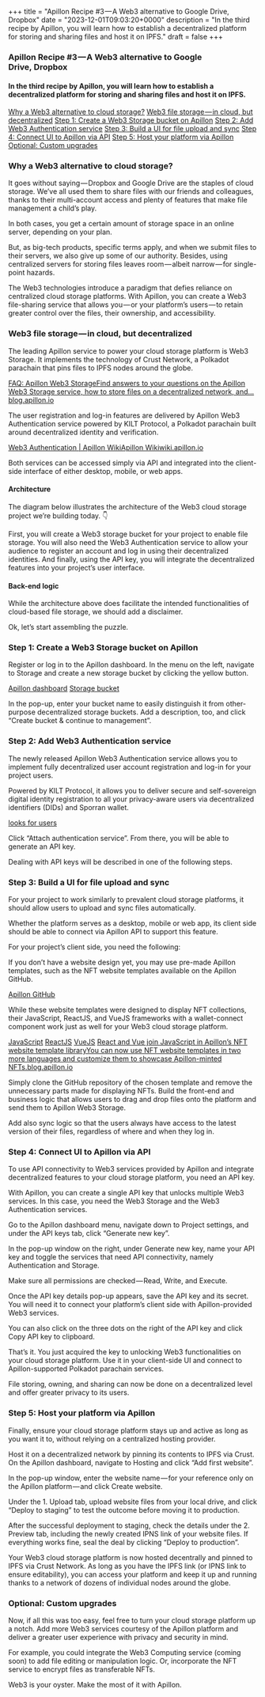 +++
title = "Apillon Recipe #3 — A Web3 alternative to Google Drive, Dropbox"
date = "2023-12-01T09:03:20+0000"
description = "In the third recipe by Apillon, you will learn how to establish a decentralized platform for storing and sharing files and host it on IPFS."
draft = false
+++

### Apillon Recipe #3 — A Web3 alternative to Google Drive, Dropbox


#### In the third recipe by Apillon, you will learn how to establish a decentralized platform for storing and sharing files and host it on IPFS.

[Why a Web3 alternative to cloud storage?](#2235)
[Web3 file storage — in cloud, but decentralized](#3ba3)
[Step 1: Create a Web3 Storage bucket on Apillon](#ef01)
[Step 2: Add Web3 Authentication service](#f75c)
[Step 3: Build a UI for file upload and sync](#c084)
[Step 4: Connect UI to Apillon via API](#d585)
[Step 5: Host your platform via Apillon](#994c)
[Optional: Custom upgrades](#f9a6)

### Why a Web3 alternative to cloud storage?


It goes without saying — Dropbox and Google Drive are the staples of cloud storage. We’ve all used them to share files with our friends and colleagues, thanks to their multi-account access and plenty of features that make file management a child’s play.


In both cases, you get a certain amount of storage space in an online server, depending on your plan.


But, as big-tech products, specific terms apply, and when we submit files to their servers, we also give up some of our authority. Besides, using centralized servers for storing files leaves room — albeit narrow — for single-point hazards.


The Web3 technologies introduce a paradigm that defies reliance on centralized cloud storage platforms. With Apillon, you can create a Web3 file-sharing service that allows you — or your platform’s users — to retain greater control over the files, their ownership, and accessibility.


### Web3 file storage — in cloud, but decentralized


The leading Apillon service to power your cloud storage platform is Web3 Storage. It implements the technology of Crust Network, a Polkadot parachain that pins files to IPFS nodes around the globe.

[FAQ: Apillon Web3 StorageFind answers to your questions on the Apillon Web3 Storage service, how to store files on a decentralized network, and…blog.apillon.io](https://blog.apillon.io/faq-apillon-web3-storage-c99a9b0e8b12)

The user registration and log-in features are delivered by Apillon Web3 Authentication service powered by KILT Protocol, a Polkadot parachain built around decentralized identity and verification.

[Web3 Authentication | Apillon WikiApillon Wikiwiki.apillon.io](https://wiki.apillon.io/web3-services/5-web3-authentication.html)

Both services can be accessed simply via API and integrated into the client-side interface of either desktop, mobile, or web apps.


#### Architecture


The diagram below illustrates the architecture of the Web3 cloud storage project we’re building today. 👇


First, you will create a Web3 storage bucket for your project to enable file storage. You will also need the Web3 Authentication service to allow your audience to register an account and log in using their decentralized identities. And finally, using the API key, you will integrate the decentralized features into your project’s user interface.


#### Back-end logic


While the architecture above does facilitate the intended functionalities of cloud-based file storage, we should add a disclaimer.


Ok, let’s start assembling the puzzle.


### Step 1: Create a Web3 Storage bucket on Apillon


Register or log in to the Apillon dashboard. In the menu on the left, navigate to Storage and create a new storage bucket by clicking the yellow button.

[Apillon dashboard](https://app.apillon.io/login)
[Storage bucket](https://wiki.apillon.io/web3-services/1-good-to-know.html#storage-buckets)

In the pop-up, enter your bucket name to easily distinguish it from other-purpose decentralized storage buckets. Add a description, too, and click “Create bucket & continue to management”.


### Step 2: Add Web3 Authentication service


The newly released Apillon Web3 Authentication service allows you to implement fully decentralized user account registration and log-in for your project users.


Powered by KILT Protocol, it allows you to deliver secure and self-sovereign digital identity registration to all your privacy-aware users via decentralized identifiers (DIDs) and Sporran wallet.

[looks for users](https://blog.apillon.io/guide-log-in-to-apillon-dashboard-using-kilt-decentralized-identity-af2c5b2b054e)

Click “Attach authentication service”. From there, you will be able to generate an API key.


Dealing with API keys will be described in one of the following steps.


### Step 3: Build a UI for file upload and sync


For your project to work similarly to prevalent cloud storage platforms, it should allow users to upload and sync files automatically.


Whether the platform serves as a desktop, mobile or web app, its client side should be able to connect via Apillon API to support this feature.


For your project’s client side, you need the following:


If you don’t have a website design yet, you may use pre-made Apillon templates, such as the NFT website templates available on the Apillon GitHub.

[Apillon GitHub](https://github.com/orgs/Apillon/repositories?type=all)

While these website templates were designed to display NFT collections, their JavaScript, ReactJS, and VueJS frameworks with a wallet-connect component work just as well for your Web3 cloud storage platform.

[JavaScript](https://github.com/Apillon/nft-template)
[ReactJS](https://github.com/Apillon/nft-template-react)
[VueJS](https://github.com/Apillon/nft-template-vue)
[React and Vue join JavaScript in Apillon’s NFT website template libraryYou can now use NFT website templates in two more languages and customize them to showcase Apillon-minted NFTs.blog.apillon.io](https://blog.apillon.io/react-and-vue-join-javascript-in-apillons-nft-website-template-library-939005ac8770)

Simply clone the GitHub repository of the chosen template and remove the unnecessary parts made for displaying NFTs. Build the front-end and business logic that allows users to drag and drop files onto the platform and send them to Apillon Web3 Storage.


Add also sync logic so that the users always have access to the latest version of their files, regardless of where and when they log in.


### Step 4: Connect UI to Apillon via API


To use API connectivity to Web3 services provided by Apillon and integrate decentralized features to your cloud storage platform, you need an API key.


With Apillon, you can create a single API key that unlocks multiple Web3 services. In this case, you need the Web3 Storage and the Web3 Authentication services.


Go to the Apillon dashboard menu, navigate down to Project settings, and under the API keys tab, click “Generate new key”.


In the pop-up window on the right, under Generate new key, name your API key and toggle the services that need API connectivity, namely Authentication and Storage.


Make sure all permissions are checked — Read, Write, and Execute.


Once the API key details pop-up appears, save the API key and its secret. You will need it to connect your platform’s client side with Apillon-provided Web3 services.


You can also click on the three dots on the right of the API key and click Copy API key to clipboard.


That’s it. You just acquired the key to unlocking Web3 functionalities on your cloud storage platform. Use it in your client-side UI and connect to Apillon-supported Polkadot parachain services.


File storing, owning, and sharing can now be done on a decentralized level and offer greater privacy to its users.


### Step 5: Host your platform via Apillon


Finally, ensure your cloud storage platform stays up and active as long as you want it to, without relying on a centralized hosting provider.


Host it on a decentralized network by pinning its contents to IPFS via Crust. On the Apillon dashboard, navigate to Hosting and click “Add first website”.


In the pop-up window, enter the website name — for your reference only on the Apillon platform — and click Create website.


Under the 1. Upload tab, upload website files from your local drive, and click “Deploy to staging” to test the outcome before moving it to production.


After the successful deployment to staging, check the details under the 2. Preview tab, including the newly created IPNS link of your website files. If everything works fine, seal the deal by clicking “Deploy to production”.


Your Web3 cloud storage platform is now hosted decentrally and pinned to IPFS via Crust Network. As long as you have the IPFS link (or IPNS link to ensure editability), you can access your platform and keep it up and running thanks to a network of dozens of individual nodes around the globe.


### Optional: Custom upgrades


Now, if all this was too easy, feel free to turn your cloud storage platform up a notch. Add more Web3 services courtesy of the Apillon platform and deliver a greater user experience with privacy and security in mind.


For example, you could integrate the Web3 Computing service (coming soon) to add file editing or manipulation logic. Or, incorporate the NFT service to encrypt files as transferable NFTs.


Web3 is your oyster. Make the most of it with Apillon.
